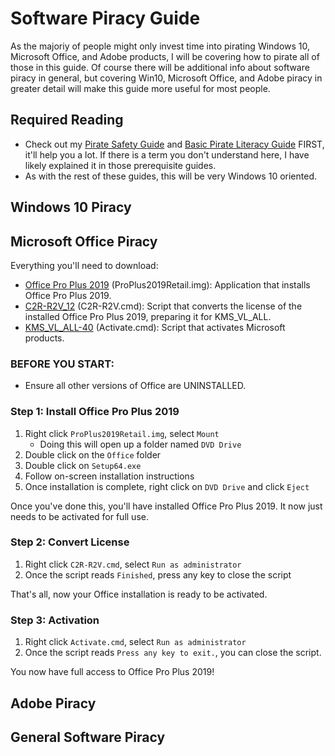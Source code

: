 # Software Piracy Guide

As the majoriy of people might only invest time into pirating Windows 10, Microsoft Office, and Adobe products, I will be covering how to pirate all of those in this guide. Of course there will be additional info about software piracy in general, but covering Win10, Microsoft Office, and Adobe piracy in greater detail will make this guide more useful for most people.

## Required Reading

- Check out my [Pirate Safety Guide](ps-guide.md) and [Basic Pirate Literacy Guide](bpl-guide.md) FIRST, it'll help you a lot. If there is a term you don't understand here, I have likely explained it in those prerequisite guides.
- As with the rest of these guides, this will be very Windows 10 oriented. 

## Windows 10 Piracy

## Microsoft Office Piracy

Everything you'll need to download:

- [Office Pro Plus 2019]() (ProPlus2019Retail.img): Application that installs Office Pro Plus 2019.
- [C2R-R2V_12]() (C2R-R2V.cmd): Script that converts the license of the installed Office Pro Plus 2019, preparing it for KMS_VL_ALL.
- [KMS_VL_ALL-40]() (Activate.cmd): Script that activates Microsoft products.

### BEFORE YOU START:

- Ensure all other versions of Office are UNINSTALLED. 

### Step 1: Install Office Pro Plus 2019

1. Right click ```ProPlus2019Retail.img```, select ```Mount```
    - Doing this will open up a folder named ```DVD Drive```
2. Double click on the ```Office``` folder
3. Double click on ```Setup64.exe```
4. Follow on-screen installation instructions
5. Once installation is complete, right click on ```DVD Drive``` and click ```Eject```

Once you've done this, you'll have installed Office Pro Plus 2019. It now just needs to be activated for full use. 

### Step 2: Convert License

1. Right click ```C2R-R2V.cmd```, select ```Run as administrator```
2. Once the script reads ```Finished```, press any key to close the script

That's all, now your Office installation is ready to be activated.

### Step 3: Activation 

1. Right click ```Activate.cmd```, select ```Run as administrator```
2. Once the script reads ```Press any key to exit.```, you can close the script.

You now have full access to Office Pro Plus 2019!

## Adobe Piracy

## General Software Piracy

